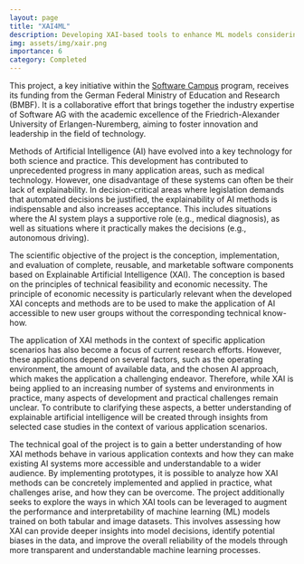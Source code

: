 ```yaml
---
layout: page
title: "XAI4ML"
description: Developing XAI-based tools to enhance ML models considering different data modalities
img: assets/img/xair.png
importance: 6
category: Completed
---
```


This project, a key initiative within the [Software Campus](https://softwarecampus.de/) program, receives its funding from the German Federal Ministry of Education and Research (BMBF). It is a collaborative effort that brings together the industry expertise of Software AG with the academic excellence of the Friedrich-Alexander University of Erlangen-Nuremberg, aiming to foster innovation and leadership in the field of technology.

Methods of Artificial Intelligence (AI) have evolved into a key technology for both science and practice. This development has contributed to unprecedented progress in many application areas, such as medical technology. However, one disadvantage of these systems can often be their lack of explainability. In decision-critical areas where legislation demands that automated decisions be justified, the explainability of AI methods is indispensable and also increases acceptance. This includes situations where the AI system plays a supportive role (e.g., medical diagnosis), as well as situations where it practically makes the decisions (e.g., autonomous driving).

The scientific objective of the project is the conception, implementation, and evaluation of complete, reusable, and marketable software components based on Explainable Artificial Intelligence (XAI). The conception is based on the principles of technical feasibility and economic necessity. The principle of economic necessity is particularly relevant when the developed XAI concepts and methods are to be used to make the application of AI accessible to new user groups without the corresponding technical know-how.

The application of XAI methods in the context of specific application scenarios has also become a focus of current research efforts. However, these applications depend on several factors, such as the operating environment, the amount of available data, and the chosen AI approach, which makes the application a challenging endeavor. Therefore, while XAI is being applied to an increasing number of systems and environments in practice, many aspects of development and practical challenges remain unclear. To contribute to clarifying these aspects, a better understanding of explainable artificial intelligence will be created through insights from selected case studies in the context of various application scenarios.

The technical goal of the project is to gain a better understanding of how XAI methods behave in various application contexts and how they can make existing AI systems more accessible and understandable to a wider audience. By implementing prototypes, it is possible to analyze how XAI methods can be concretely implemented and applied in practice, what challenges arise, and how they can be overcome. The project additionally seeks to explore the ways in which XAI tools can be leveraged to augment the performance and interpretability of machine learning (ML) models trained on both tabular and image datasets. This involves assessing how XAI can provide deeper insights into model decisions, identify potential biases in the data, and improve the overall reliability of the models through more transparent and understandable machine learning processes.
